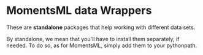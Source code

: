 MomentsML data Wrappers
=======================

These are **standalone** packages that help working with different data sets.

By standalone, we mean that you'll have to install them separately, if needed. To do so, as for MomentsML, simply add them to your pythonpath.
